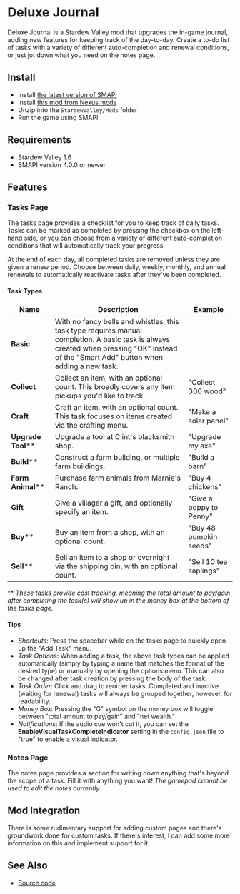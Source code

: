 # Deluxe Journal
Deluxe Journal is a Stardew Valley mod that upgrades the in-game journal, adding new features for
keeping track of the day-to-day. Create a to-do list of tasks with a variety of different
auto-completion and renewal conditions, or just jot down what you need on the notes page.

## Install
- Install [the latest version of SMAPI](https://smapi.io)
- Install [this mod from Nexus mods](https://www.nexusmods.com/stardewvalley/mods/11436)
- Unzip into the `StardewValley/Mods` folder
- Run the game using SMAPI

## Requirements
- Stardew Valley 1.6
- SMAPI version 4.0.0 or newer

## Features

### Tasks Page
The tasks page provides a checklist for you to keep track of daily tasks. Tasks can be marked as
completed by pressing the checkbox on the left-hand side, or you can choose from a variety of
different auto-completion conditions that will automatically track your progress.

At the end of each day, all completed tasks are removed unless they are given a renew period.
Choose between daily, weekly, monthly, and annual renewals to automatically reactivate tasks
after they've been completed.

#### Task Types
| Name | Description | Example |
| ---- | ----------- | -------- |
**Basic** | With no fancy bells and whistles, this task type requires manual completion. A basic task is always created when pressing "OK" instead of the "Smart Add" button when adding a new task.
**Collect** | Collect an item, with an optional count. This broadly covers any item pickups you'd like to track. | "Collect 300 wood"
**Craft** | Craft an item, with an optional count. This task focuses on items created via the crafting menu. | "Make a solar panel"
**Upgrade Tool**\*\* | Upgrade a tool at Clint's blacksmith shop. | "Upgrade my axe"
**Build**\*\* | Construct a farm building, or multiple farm buildings. | "Build a barn"
**Farm Animal**\*\* | Purchase farm animals from Marnie's Ranch. | "Buy 4 chickens"
**Gift** | Give a villager a gift, and optionally specify an item. | "Give a poppy to Penny"
**Buy**\*\* | Buy an item from a shop, with an optional count. | "Buy 48 pumpkin seeds"
**Sell**\*\* | Sell an item to a shop or overnight via the shipping bin, with an optional count. | "Sell 10 tea saplings"

\*\* *These tasks provide cost tracking, meaning the total amount to pay/gain after completing the
task(s) will show up in the money box at the bottom of the tasks page.*

#### Tips
- *Shortcuts*: Press the spacebar while on the tasks page to quickly open up the "Add Task" menu.
- *Task Options*: When adding a task, the above task types can be applied automatically (simply by
	typing a name that matches the format of the desired type) or manually by opening the options
	menu. This can also be changed after task creation by pressing the body of the task.
- *Task Order*: Click and drag to reorder tasks. Completed and inactive (waiting for renewal) tasks
	will always be grouped together, however, for readability.
- *Money Box*: Pressing the "G" symbol on the money box will toggle between "total amount to pay/gain"
	and "net wealth."
- *Notifications*: If the audio cue won't cut it, you can set the **EnableVisualTaskCompleteIndicator**
	setting in the `config.json` file to "true" to enable a visual indicator.

### Notes Page
The notes page provides a section for writing down anything that's beyond the scope of a task.
Fill it with anything you want! *The gamepad cannot be used to edit the notes currently.*

## Mod Integration
There is some rudimentary support for adding custom pages and there's groundwork done for custom tasks.
If there's interest, I can add some more information on this and implement support for it.

## See Also
- [Source code](https://github.com/MolsonCAD/DeluxeJournal)
